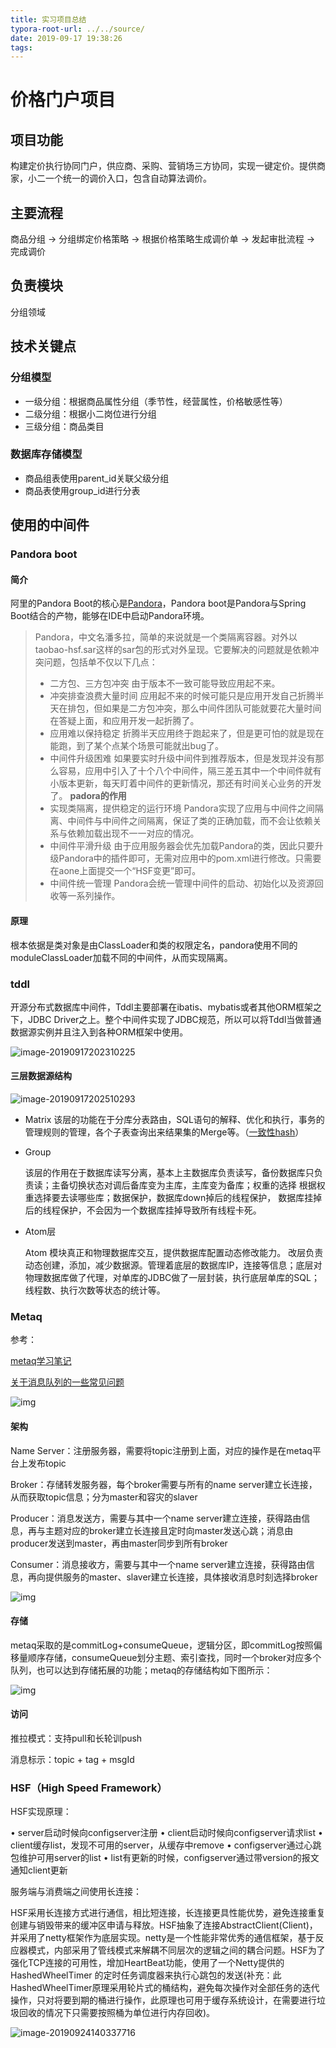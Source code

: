 ```yaml
---
title: 实习项目总结
typora-root-url: ../../source/
date: 2019-09-17 19:38:26
tags:
---
```


# 价格门户项目

## 项目功能

构建定价执行协同门户，供应商、采购、营销场三方协同，实现一键定价。提供商家，小二一个统一的调价入口，包含自动算法调价。
<!--more-->
## 主要流程

商品分组 -> 分组绑定价格策略 -> 根据价格策略生成调价单 -> 发起审批流程 -> 完成调价

## 负责模块

分组领域

## 技术关键点

### 分组模型

- 一级分组：根据商品属性分组（季节性，经营属性，价格敏感性等）
- 二级分组：根据小二岗位进行分组
- 三级分组：商品类目

### 数据库存储模型

- 商品组表使用parent_id关联父级分组
- 商品表使用group_id进行分表

## 使用的中间件

### Pandora boot

#### 简介

阿里的Pandora Boot的核心是[Pandora](https://www.cnblogs.com/springboot-wuqian/p/9558176.html)，Pandora boot是Pandora与Spring Boot结合的产物，能够在IDE中启动Pandora环境。

>Pandora，中文名潘多拉，简单的来说就是一个类隔离容器。对外以taobao-hsf.sar这样的sar包的形式对外呈现。它要解决的问题就是依赖冲突问题，包括单不仅以下几点：
>- 二方包、三方包冲突
>由于版本不一致可能导致应用起不来。
>- 冲突排查浪费大量时间
>应用起不来的时候可能只是应用开发自己折腾半天在排包，但如果是二方包冲突，那么中间件团队可能就要花大量时间在答疑上面，和应用开发一起折腾了。
>- 应用难以保持稳定
>折腾半天应用终于跑起来了，但是更可怕的就是现在能跑，到了某个点某个场景可能就出bug了。
>- 中间件升级困难
>如果要实时升级中间件到推荐版本，但是发现并没有那么容易，应用中引入了十个八个中间件，隔三差五其中一个中间件就有小版本更新，每天盯着中间件的更新情况，那还有时间关心业务的开发了。
>**padora的作用**
>- 实现类隔离，提供稳定的运行环境
>Pandora实现了应用与中间件之间隔离、中间件与中间件之间隔离，保证了类的正确加载，而不会让依赖关系与依赖加载出现不一一对应的情况。
>- 中间件平滑升级
>由于应用服务器会优先加载Pandora的类，因此只要升级Pandora中的插件即可，无需对应用中的pom.xml进行修改。只需要在aone上面提交一个“HSF变更”即可。
>- 中间件统一管理
>Pandora会统一管理中间件的启动、初始化以及资源回收等一系列操作。

#### 原理

根本依据是类对象是由ClassLoader和类的权限定名，pandora使用不同的moduleClassLoader加载不同的中间件，从而实现隔离。

### tddl

开源分布式数据库中间件，Tddl主要部署在ibatis、mybatis或者其他ORM框架之下，JDBC Driver之上。整个中间件实现了JDBC规范，所以可以将Tddl当做普通数据源实例并且注入到各种ORM框架中使用。

![image-20190917202310225](/imgs/image-20190917202310225.png)

#### 三层数据源结构

![image-20190917202510293](/imgs/image-20190917202510293.png)

- Matrix
  该层的功能在于分库分表路由，SQL语句的解释、优化和执行，事务的管理规则的管理，各个子表查询出来结果集的Merge等。（[一致性hash](https://www.cnblogs.com/study-everyday/p/8629100.html)）

- Group

  该层的作用在于数据库读写分离，基本上主数据库负责读写，备份数据库只负责读；主备切换状态对调后备库变为主库，主库变为备库；权重的选择 根据权重选择要去读哪些库；数据保护，数据库down掉后的线程保护， 数据库挂掉后的线程保护，不会因为一个数据库挂掉导致所有线程卡死。

- Atom层

  Atom 模块真正和物理数据库交互，提供数据库配置动态修改能力。
  改层负责动态创建，添加，减少数据源。管理着底层的数据库IP，连接等信息；底层对物理数据库做了代理，对单库的JDBC做了一层封装，执行底层单库的SQL；线程数、执行次数等状态的统计等。

### Metaq

参考：

[metaq学习笔记](https://yq.aliyun.com/articles/616515)

[关于消息队列的一些常见问题](https://blog.csdn.net/alinshen/article/details/80583214)

![img](/imgs/7ce2bc17af5a2110b601e05102b09b63.jpg)

#### 架构

Name Server：注册服务器，需要将topic注册到上面，对应的操作是在metaq平台上发布topic

Broker：存储转发服务器，每个broker需要与所有的name server建立长连接，从而获取topic信息；分为master和容灾的slaver

Producer：消息发送方，需要与其中一个name server建立连接，获得路由信息，再与主题对应的broker建立长连接且定时向master发送心跳；消息由producer发送到master，再由master同步到所有broker

Consumer：消息接收方，需要与其中一个name server建立连接，获得路由信息，再向提供服务的master、slaver建立长连接，具体接收消息时刻选择broker

![img](/imgs/df56844cafc6551b99e471f91fb6c2e9.png)

#### 存储

metaq采取的是commitLog+consumeQueue，逻辑分区，即commitLog按照偏移量顺序存储，consumeQueue划分主题、索引查找，同时一个broker对应多个队列，也可以达到存储拓展的功能；metaq的存储结构如下图所示：

![img](/imgs/ebb9c2c607b9ab24c8e92d76ea460095.png)

#### 访问

推拉模式：支持pull和长轮训push

消息标示：topic + tag + msgId

### HSF（High Speed Framework）

HSF实现原理：

• server启动时候向configserver注册
• client启动时候向configserver请求list
• client缓存list，发现不可用的server，从缓存中remove
• configserver通过心跳包维护可用server的list
• list有更新的时候，configserver通过带version的报文通知client更新

服务端与消费端之间使用长连接：

HSF采用长连接方式进行通信，相比短连接，长连接更具性能优势，避免连接重复创建与销毁带来的缓冲区申请与释放。HSF抽象了连接AbstractClient(Client)，并采用了netty框架作为底层实现。netty是一个性能非常优秀的通信框架，基于反应器模式，内部采用了管线模式来解耦不同层次的逻辑之间的耦合问题。HSF为了强化TCP连接的可用性，增加HeartBeat功能，使用了一个Netty提供的 HashedWheelTimer 的定时任务调度器来执行心跳包的发送(补充：此HashedWheelTimer原理采用轮片式的桶结构，避免每次操作对全部任务的迭代操作，只对将要到期的桶进行操作，此原理也可用于缓存系统设计，在需要进行垃圾回收的情况下只需要按照桶为单位进行内存回收)。

![image-20190924140337716](/imgs/image-20190924140337716.png)